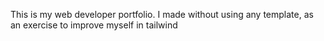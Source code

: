 This is my web developer portfolio. I made without using any template, as an exercise to improve myself in tailwind
